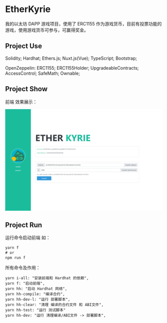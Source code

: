 # EtherKyrie

我的以太坊 DAPP 游戏项目，使用了 ERC1155 作为游戏货币，目前有投票功能的游戏，使用游戏货币可参与，可赢得奖金。

## Project Use

Solidity; Hardhat; Ethers.js; Nuxt.js(Vue); TypeScript; Bootstrap;

OpenZeppelin: ERC1155; ERC1155Holder; UpgradeableContracts; AccessControl; SafeMath; Ownable;

## Project Show

前端 效果展示：

![avatar](https://github.com/LinKenCong/EtherKyrie/blob/main/frontend/assets/img/Frontend-Page_Home.png)

## Project Run

运行命令启动前端 如：

```shell
yarn f
# or
npm run f
```

所有命令及作用：

```shell
yarn i-all: "安装前端和 Hardhat 的依赖",
yarn f: "启动前端",
yarn hh: "启动 Hardhat 网络",
yarn hh-compile: "编译合约",
yarn hh-dev-l: "运行 部署脚本",
yarn hh-clear: "清理 编译的合约文件 和 ABI文件",
yarn hh-test: "运行 测试脚本"
yarn hh-dev: "运行 清理编译/ABI文件 -> 部署脚本",
```
